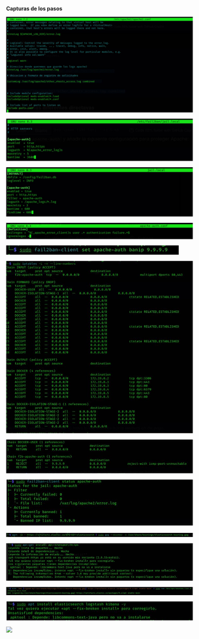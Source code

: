 **Capturas de los pasos**

![](Imagenes/imagen1.JPG)

![](Imagenes/imagen2.JPG)

![](Imagenes/imagen3.JPG)

![](Imagenes/imagen4.JPG)

![](Imagenes/imagen5.JPG)

![](Imagenes/imagen6.JPG)

![](Imagenes/imagen7.JPG)

![](Imagenes/imagen8.JPG)

![](Imagenes/imagen9.JPG)

![](Imagenes/imagen10.JPG)

![](Imagenes/imagen11.JPG)

![](Imagenes/imagen12.JPG)

![](Imagenes/imagen13.JPG)